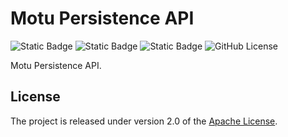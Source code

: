 # Motu Persistence API

![Static Badge](https://img.shields.io/badge/build-passing-brightgreen)
![Static Badge](https://img.shields.io/badge/tag-testing-yellow)
![Static Badge](https://img.shields.io/badge/released-snapshot-yellow)
![GitHub License](https://img.shields.io/github/license/doraeven/mpa)

Motu Persistence API.

## License

The project is released under version 2.0 of the [Apache License](https://www.apache.org/licenses/LICENSE-2.0).
